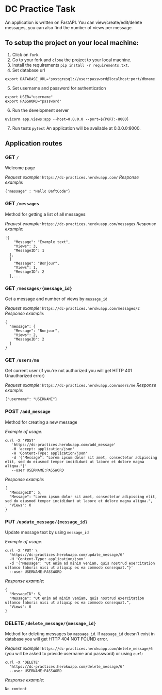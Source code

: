 # DC Practice Task

An application is written on FastAPI. You can view/create/edit/delete messages, you can also find the number of views per message.

## To setup the project on your local machine:

1. Click on `Fork`.
2. Go to your fork and `clone` the project to your local machine.
3. Install the requirements `pip install -r requirements.txt`.
4. Set database url 
```
export DATABASE_URL="postgresql://user:password@localhost:port/dbname
```
5. Set username and password for authentication 
```
export USER="username"
export PASSWORD="password"
```
6. Run the development server 
```
uvicorn app.views:app --host=0.0.0.0 --port=${PORT:-8000}
```
7. Run tests `pytest`
An application will be available at 0.0.0.0:8000.


## Application routes
### GET `/`
Welcome page  

*Request example:* `https://dc-practices.herokuapp.com/`
*Response example:* 
```
{"message" : "Hello DaftCode"}
```

### GET `/messages`
Method for getting a list of all messages

*Request example:* `https://dc-practices.herokuapp.com/messages`
*Response example:* 
```
[{
    "Message": "Example text",
    "Views": 3,
    "MessageID": 1
  },
  {
    "Message": "Bonjour",
    "Views": 1,
    "MessageID": 2
  },...
```

### GET `/messages/{message_id}`
Get a message and number of views by `message_id`

*Request example:* `https://dc-practices.herokuapp.com/messages/2`
*Response example:* 
```
{
  "message": {
    "Message": "Bonjour",
    "Views": 2,
    "MessageID": 2
  }
}
```

### GET `/users/me`
Get current user (if you're not authorized you will get HTTP 401 Unauthorized error) 

*Request example:* `https://dc-practices.herokuapp.com/users/me`
*Response example:*
```
{"username": "USERNAME"}
```

  
### POST `/add_message`
Method for creating a new message

*Example of usage:* 
```
curl -X 'POST'
   'https://dc-practices.herokuapp.com/add_message'
   -H 'accept: application/json'
   -H 'Content-Type: application/json'
   -d '{"Message": "Lorem ipsum dolor sit amet, consectetur adipiscing elit, sed do eiusmod tempor incididunt ut labore et dolore magna aliqua."}'
   --user USERNAME:PASSWORD
```
*Response example:* 
```
{
  "MessageID": 5,
  "Message": "Lorem ipsum dolor sit amet, consectetur adipiscing elit, sed do eiusmod tempor incididunt ut labore et dolore magna aliqua.",
  "Views": 0
}
```

### PUT `/update_message/{message_id}`
Update message text by using `message_id`

*Example of usage:* 
```
curl -X 'PUT' \
  'https://dc-practices.herokuapp.com/update_message/6'
  -H 'Content-Type: application/json'
  -d '{"Message": "Ut enim ad minim veniam, quis nostrud exercitation ullamco laboris nisi ut aliquip ex ea commodo consequat."}'
  --user USERNAME:PASSWORD
```

*Response example:* 
```
{
  "MessageID": 6,
  "Message": "Ut enim ad minim veniam, quis nostrud exercitation ullamco laboris nisi ut aliquip ex ea commodo consequat.",
  "Views": 0
}
```

### DELETE `/delete_message/{message_id}`
Method for deleting messages by `message_id`. If `message_id` doesn't exist in database you will get HTTP 404 NOT FOUND error.

*Request example:* `https://dc-practices.herokuapp.com/delete_message/6` (you will be asked to provide username and password) or using `curl`:
```
curl -X 'DELETE'
  'https://dc-practices.herokuapp.com/delete_message/6'
  --user USERNAME:PASSWORD
```

*Response example:* 
```
No content
```